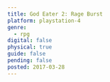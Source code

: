 ```yaml
---
title: God Eater 2: Rage Burst
platform: playstation-4
genre:
  - rpg
digital: false
physical: true
guide: false
pending: false
posted: 2017-03-28
---
```

